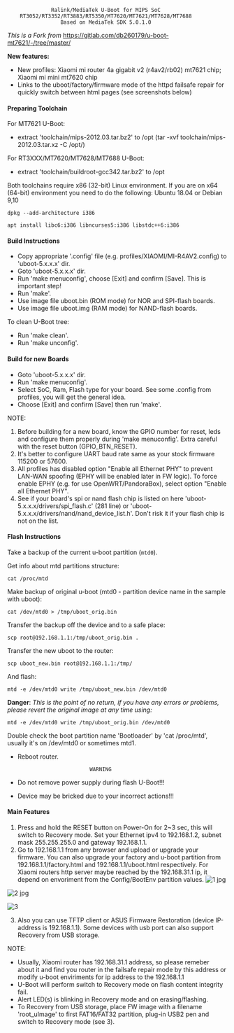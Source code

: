                   Ralink/MediaTek U-Boot for MIPS SoC
        RT3052/RT3352/RT3883/RT5350/MT7620/MT7621/MT7628/MT7688
                     Based on MediaTek SDK 5.0.1.0

*This is a Fork from* https://gitlab.com/db260179/u-boot-mt7621/-/tree/master/

**New features:**
- New profiles:
Xiaomi mi router 4a gigabit v2 (r4av2/rb02) mt7621 chip; 
Xiaomi mi mini mt7620 chip
- Links to the uboot/factory/firmware mode of the httpd failsafe repair for quickly switch between html pages (see screenshots below)

#### Preparing Toolchain

For MT7621 U-Boot:
- extract 'toolchain/mips-2012.03.tar.bz2' to /opt (tar -xvf toolchain/mips-2012.03.tar.xz -C /opt/)

For RT3XXX/MT7620/MT7628/MT7688 U-Boot:
- extract 'toolchain/buildroot-gcc342.tar.bz2' to /opt

Both toolchains require x86 (32-bit) Linux environment. If you are on x64 (64-bit)
environment you need to do the following:
Ubuntu 18.04 or Debian 9,10
```
dpkg --add-architecture i386

apt install libc6:i386 libncurses5:i386 libstdc++6:i386
```

#### Build Instructions

- Copy appropriate '.config' file (e.g. profiles/XIAOMI/MI-R4AV2.config)
  to 'uboot-5.x.x.x' dir.
- Goto 'uboot-5.x.x.x' dir.
- Run 'make menuconfig', choose [Exit] and confirm [Save]. This is important step!
- Run 'make'.
- Use image file uboot.bin (ROM mode) for NOR and SPI-flash boards.
- Use image file uboot.img (RAM mode) for NAND-flash boards.

To clean U-Boot tree:
- Run 'make clean'.
- Run 'make unconfig'.

#### Build for new Boards

- Goto 'uboot-5.x.x.x' dir.
- Run 'make menuconfig'.
- Select SoC, Ram, Flash type for your board. See some .config from profiles, you will get the general idea.
- Choose [Exit] and confirm [Save] then run 'make'.

NOTE:
1. Before building for a new board, know the GPIO number for reset, leds and configure them
   properly during 'make menuconfig'. Extra careful with the reset button (GPIO_BTN_RESET).
2. It's better to configure UART baud rate same as your stock firmware 115200 or 57600.
3. All profiles has disabled option "Enable all Ethernet PHY" to prevent LAN-WAN
   spoofing (EPHY will be enabled later in FW logic). To force enable EPHY (e.g. for
   use OpenWRT/PandoraBox), select option "Enable all Ethernet PHY".
4. See if your board's spi or nand flash chip is listed on here 'uboot-5.x.x.x/drivers/spi_flash.c' (281 line)
   or 'uboot-5.x.x.x/drivers/nand/nand_device_list.h'. Don't risk it if your flash chip is not on the list.

#### Flash Instructions

Take a backup of the current u-boot partition (`mtd0`).

Get info about mtd partitions structure:
  ```
  cat /proc/mtd
  ```
Make backup of original u-boot (mtd0 - partition device name in the sample with uboot):
  ```
  cat /dev/mtd0 > /tmp/uboot_orig.bin
  ```
Transfer the backup off the device and to a safe place:
  ```
 scp root@192.168.1.1:/tmp/uboot_orig.bin .
  ```
  
Transfer the new uboot to the router:
  ```
  scp uboot_new.bin root@192.168.1.1:/tmp/
  ```
  And flash:
  ```
  mtd -e /dev/mtd0 write /tmp/uboot_new.bin /dev/mtd0
  ```
  

**Danger**: *This is the point of no return, if you have any errors or problems, please revert the original image at any time using:*

  ```
  mtd -e /dev/mtd0 write /tmp/uboot_orig.bin /dev/mtd0
  ```
Double check the boot partition name 'Bootloader' by 'cat /proc/mtd', usually it's on /dev/mtd0 or sometimes mtd1.
- Reboot router.

                             WARNING

- Do not remove power supply during flash U-Boot!!!
- Device may be bricked due to your incorrect actions!!!

#### Main Features

1. Press and hold the RESET button on Power-On for 2~3 sec, this will switch to Recovery mode. Set your Ethernet
   ipv4 to 192.168.1.2, subnet mask 255.255.255.0 and gateway 192.168.1.1.
2. Go to 192.168.1.1 from any browser and upload or upgrade your firmware. You can also upgrade your factory and u-boot
   partition from 192.168.1.1/factory.html and 192.168.1.1/uboot.html respectively.
   For Xiaomi routers http server maybe reached by the 192.168.31.1 ip, it depend on envoriment from the Config/BootEnv partition values.
![1 jpg](https://user-images.githubusercontent.com/61657001/232837801-37d8ee25-8b42-406c-8d1a-945b4c31f26c.png)

![2 jpg](https://user-images.githubusercontent.com/61657001/232837816-029b2930-7ea9-46b4-bac2-b0d650ba0f3d.png)

![3](https://user-images.githubusercontent.com/61657001/232837844-ac23f068-3b1a-4308-9a8e-2c32ea1a0f00.jpg)


3. Also you can use TFTP client or ASUS Firmware Restoration (device IP-address is 192.168.1.1). Some devices with usb
   port can also support Recovery from USB storage.

NOTE:
- Usually, Xiaomi router has 192.168.31.1 address, so please remeber about it and find you router in the failsafe repair mode by this address or modify u-boot enviriments for ip address to the 192.168.1.1
- U-Boot will perform switch to Recovery mode on flash content integrity fail.
- Alert LED(s) is blinking in Recovery mode and on erasing/flashing.
- To Recovery from USB storage, place FW image with a filename 'root_uImage' to first
  FAT16/FAT32 partition, plug-in USB2 pen and switch to Recovery mode (see 3).

